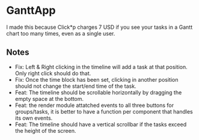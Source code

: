 # GanttApp

I made this because Click*p charges 7 USD if you see your tasks in a Gantt chart too many times, even as a single user.

## Notes
- Fix: Left & Right clicking in the timeline will add a task at that position. Only right click should do that.
- Fix: Once the time block has been set, clicking in another position should not change the start/end time of the task.
- Feat: The timeline should be scrollable horizontally by dragging the empty space at the bottom.
- Feat: the render module attatched events to all three buttons for groups/tasks, it is better to have a function per component that handles its own events.
- Feat: The timeline should have a vertical scrollbar if the tasks exceed the height of the screen.

